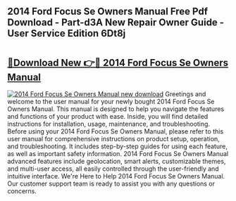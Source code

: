 ## 2014 Ford Focus Se Owners Manual Free Pdf Download - Part-d3A New Repair Owner Guide - User Service Edition 6Dt8j

# <h2><a href="http://bc35527.oget.top/?id=2014+Ford+Focus+Se+Owners+Manual">🔗Download New 👉🔴 2014 Ford Focus Se Owners Manual</a></h2>

[![2014 Ford Focus Se Owners Manual new download](https://i.imgur.com/5g1atiW.png)](http://bc35527.oget.top/?id=2014+Ford+Focus+Se+Owners+Manual)
Greetings and welcome to the user manual for your newly bought 2014 Ford Focus Se Owners Manual. This manual is designed to help you navigate the features and functions of your product with ease. Inside, you will find detailed instructions for installation, usage, maintenance, and troubleshooting. Before using your 2014 Ford Focus Se Owners Manual, please refer to this user manual for comprehensive instructions on product setup, operation, and troubleshooting. It includes step-by-step guides for using each feature, as well as important safety information. 2014 Ford Focus Se Owners Manual advanced features include geolocation, smart alerts, customizable themes, and multi-user access, all easily controlled through the user-friendly and intuitive interface. We're Here to Help 2014 Ford Focus Se Owners Manual. Our customer support team is ready to assist you with any questions or concerns.
